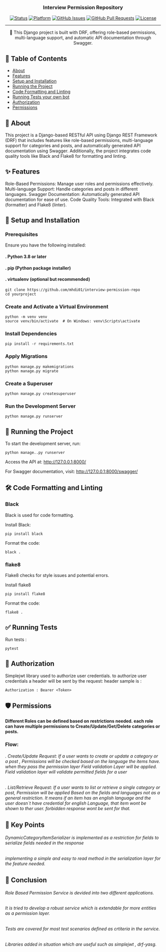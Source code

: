 
<h3 align="center">Interview Permission Repository</h3>

<div align="center">

[![Status](https://img.shields.io/badge/status-active-success.svg)]()
[![Platform](https://img.shields.io/badge/platform-reddit-orange.svg)](https://www.reddit.com/user/Wordbook_Bot)
[![GitHub Issues](https://img.shields.io/github/issues/kylelobo/The-Documentation-Compendium.svg)](https://github.com/kylelobo/The-Documentation-Compendium/issues)
[![GitHub Pull Requests](https://img.shields.io/github/issues-pr/kylelobo/The-Documentation-Compendium.svg)](https://github.com/kylelobo/The-Documentation-Compendium/pulls)
[![License](https://img.shields.io/badge/license-MIT-blue.svg)](/LICENSE)

</div>

---

<p align="center"> 
🚀 This Django project is built with DRF, offering role-based permissions, multi-language support, and automatic API documentation through Swagger. 
</p>

## 📝 Table of Contents

- [About](#about)
- [Features](#features)
- [Setup and Installation](#getting_started)
- [Running the Project](#running)
- [Code Formatting and Linting](#code_quality)
- [Running Tests your own bot](#tests)
- [Authorization](#authorization)
- [Permissions](#permissions)

## 🧐 About <a name = "about"></a>

This project is a Django-based RESTful API using Django REST Framework (DRF) that includes features like role-based permissions, multi-language support for categories and posts, and automatically generated API documentation using Swagger. Additionally, the project integrates code quality tools like Black and Flake8 for formatting and linting.

## ✨  Features <a name = "features"></a>

Role-Based Permissions: Manage user roles and permissions effectively.
Multi-language Support: Handle categories and posts in different languages.
Swagger Documentation: Automatically generated API documentation for ease of use.
Code Quality Tools: Integrated with Black (formatter) and Flake8 (linter).

## 🏁 Setup and Installation <a name = "getting_started"></a>

### Prerequisites
Ensure you have the following installed:

#### . Python 3.8 or later
#### . pip (Python package installer)
#### . virtualenv (optional but recommended)

```
git clone https://github.com/mhdi01/interview-permission-repo
cd yourproject
```

### Create and Activate a Virtual Environment
```
python -m venv venv
source venv/bin/activate  # On Windows: venv\Scripts\activate
```
### Install Dependencies
```
pip install -r requirements.txt
```
### Apply Migrations
```
python manage.py makemigrations
python manage.py migrate
```
### Create a Superuser
```
python manage.py createsuperuser
```
### Run the Development Server
```
python manage.py runserver
````

## 🚀 Running the Project <a name = "running"></a>

To start the development server, run:
```
python manage..py runserver
```
Access the API at: http://127.0.0.1:8000/

For Swagger documentation, visit: http://127.0.0.1:8000/swagger/


## 🛠️ Code Formatting and Linting <a name = "code_quality"></a>

### Black
Black is used for code formatting.

Install Black:
```
pip install black
```
Format the code:

```
black .
```

### flake8
Flake8 checks for style issues and potential errors.


Install flake8
```
pip install flake8
```
Format the code:
```
flake8 .
```

## ✅ Running Tests <a name = "tests"></a>
Run tests :
```
pytest
```

## 📄 Authorization <a name = "authorization"></a>
Simplejwt library used to authorize user credentials.
to authorize user credentials a header will be sent by the request:
header sample is :
```
Authorization : Bearer <Token>
```

## 🛡️ Permissions <a name = "permissions"></a>
#### Different Roles can be defined based on restrictions needed. each role can have multiple permissions to Create/Update/Get/Delete categories or posts.

### Flow:
###### . Create/Update Request: If a user wants to create or update a category or a post , Permissions will be checked based on the language the items have. when they pass the permission layer Field validation Layer will be applied. Field validation layer will validate permitted fields for a user

###### . List/Retrieve Request: If a user wants to list or retrieve a single category or post, Permission will be applied Based on the fields and languages not as a general restriction. It means if an item has an english language and the user doesn`t have credential for english Language, that item wont be shown to ther user. forbidden response wont be sent for that.

## 🔑 Key Points
###### DynamicCategoryItemSerializer is implemented as a restriction for fields to serialize fields needed in the response
###### implementing a simple and easy to read method in the serialization layer for the feature needed.


## 💭 Conclusion <a name = "conclusion"></a>
###### Role Based Permission Service is devided into two different applications.
###### It is tried to develop a robust service which is extendable for more entities as a permission layer.
###### Tests are covered for most test scenarios defined as crtiteria in the service.
###### Libraries added in situation which are useful such as simplejwt , drf-yasg.

